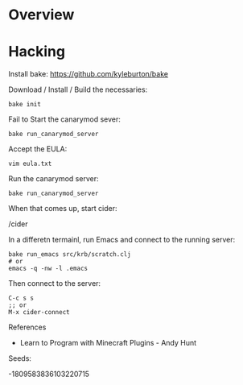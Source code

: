 # Overview


# Hacking

Install bake: https://github.com/kyleburton/bake

Download / Install / Build the necessaries:

    bake init

Fail to Start the canarymod sever:

    bake run_canarymod_server

Accept the EULA:

    vim eula.txt

Run the canarymod server:

    bake run_canarymod_server

When that comes up, start cider:

   /cider

In a differetn termainl, run Emacs and connect to the running server:

    bake run_emacs src/krb/scratch.clj
    # or
    emacs -q -nw -l .emacs

Then connect to the server:

    C-c s s 
    ;; or
    M-x cider-connect

References

* Learn to Program with Minecraft Plugins - Andy Hunt


Seeds:

  -1809583836103220715
